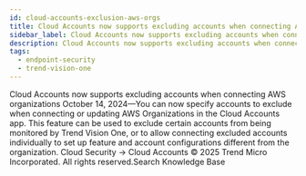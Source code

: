 ```yaml
---
id: cloud-accounts-exclusion-aws-orgs
title: Cloud Accounts now supports excluding accounts when connecting AWS organizations
sidebar_label: Cloud Accounts now supports excluding accounts when connecting AWS organizations
description: Cloud Accounts now supports excluding accounts when connecting AWS organizations
tags:
  - endpoint-security
  - trend-vision-one
---
```


 Cloud Accounts now supports excluding accounts when connecting AWS organizations October 14, 2024—You can now specify accounts to exclude when connecting or updating AWS Organizations in the Cloud Accounts app. This feature can be used to exclude certain accounts from being monitored by Trend Vision One, or to allow connecting excluded accounts individually to set up feature and account configurations different from the organization. Cloud Security → Cloud Accounts © 2025 Trend Micro Incorporated. All rights reserved.Search Knowledge Base